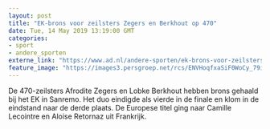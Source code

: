 ```yaml
---
layout: post
title: "EK-brons voor zeilsters Zegers en Berkhout op 470"
date: Tue, 14 May 2019 13:19:00 GMT
categories: 
- sport 
- andere_sporten 
externe_link: "https://www.ad.nl/andere-sporten/ek-brons-voor-zeilsters-zegers-en-berkhout-op-470~a452b8dc/"
feature_image: "https://images3.persgroep.net/rcs/ENVHoqfxaSiF0WoCy_79i1z8sqY/diocontent/109729078/_fitwidth/400/?appId=21791a8992982cd8da851550a453bd7f&quality=0.7"
---
```


De 470-zeilsters Afrodite Zegers en Lobke Berkhout hebben brons gehaald bij het EK in Sanremo. Het duo eindigde als vierde in de finale en klom in de eindstand naar de derde plaats. De Europese titel ging naar Camille Lecointre en Aloise Retornaz uit Frankrijk.
